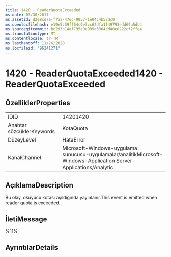 ```yaml
---
title: 1420 - ReaderQuotaExceeded
ms.date: 03/30/2017
ms.assetid: d2e8cd7e-f7aa-476c-9857-1e04c4b52dc0
ms.openlocfilehash: e19e5c59ff64c9e3cc62dfa1f49793edd69a5db4
ms.sourcegitcommit: bc293b14af795e0e999e3304dd40c0222cf2ffe4
ms.translationtype: MT
ms.contentlocale: tr-TR
ms.lasthandoff: 11/26/2020
ms.locfileid: "96241271"
---
```

# <a name="1420---readerquotaexceeded"></a><span data-ttu-id="0a8a2-102">1420 - ReaderQuotaExceeded</span><span class="sxs-lookup"><span data-stu-id="0a8a2-102">1420 - ReaderQuotaExceeded</span></span>

## <a name="properties"></a><span data-ttu-id="0a8a2-103">Özellikler</span><span class="sxs-lookup"><span data-stu-id="0a8a2-103">Properties</span></span>  
  
|||  
|-|-|  
|<span data-ttu-id="0a8a2-104">ID</span><span class="sxs-lookup"><span data-stu-id="0a8a2-104">ID</span></span>|<span data-ttu-id="0a8a2-105">1420</span><span class="sxs-lookup"><span data-stu-id="0a8a2-105">1420</span></span>|  
|<span data-ttu-id="0a8a2-106">Anahtar sözcükler</span><span class="sxs-lookup"><span data-stu-id="0a8a2-106">Keywords</span></span>|<span data-ttu-id="0a8a2-107">Kota</span><span class="sxs-lookup"><span data-stu-id="0a8a2-107">Quota</span></span>|  
|<span data-ttu-id="0a8a2-108">Düzey</span><span class="sxs-lookup"><span data-stu-id="0a8a2-108">Level</span></span>|<span data-ttu-id="0a8a2-109">Hata</span><span class="sxs-lookup"><span data-stu-id="0a8a2-109">Error</span></span>|  
|<span data-ttu-id="0a8a2-110">Kanal</span><span class="sxs-lookup"><span data-stu-id="0a8a2-110">Channel</span></span>|<span data-ttu-id="0a8a2-111">Microsoft-Windows-uygulama sunucusu-uygulamalar/analitik</span><span class="sxs-lookup"><span data-stu-id="0a8a2-111">Microsoft-Windows-Application Server-Applications/Analytic</span></span>|  
  
## <a name="description"></a><span data-ttu-id="0a8a2-112">Açıklama</span><span class="sxs-lookup"><span data-stu-id="0a8a2-112">Description</span></span>  

 <span data-ttu-id="0a8a2-113">Bu olay, okuyucu kotası aşıldığında yayınlanır.</span><span class="sxs-lookup"><span data-stu-id="0a8a2-113">This event is emitted when reader quota is exceeded.</span></span>  
  
## <a name="message"></a><span data-ttu-id="0a8a2-114">İleti</span><span class="sxs-lookup"><span data-stu-id="0a8a2-114">Message</span></span>  

 <span data-ttu-id="0a8a2-115">%1</span><span class="sxs-lookup"><span data-stu-id="0a8a2-115">1%</span></span>  
  
## <a name="details"></a><span data-ttu-id="0a8a2-116">Ayrıntılar</span><span class="sxs-lookup"><span data-stu-id="0a8a2-116">Details</span></span>
